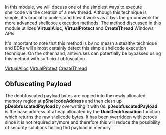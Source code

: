 In this module, we will discuss one of the simplest ways to execute shellcode via the creation of a new thread.
Although this technique is simple, it's crucial to understand how it works as it lays the groundwork for more advanced shellcode execution methods.
The method discussed in this module utilizes **VirtualAlloc**, **VirtualProtect** and **CreateThread** Windows APIs.

It's important to note that this method is by no measn a stealthy technique and EDRs will almost certainly detect this simple shellcode execution technique.
On the other hand, antiviruses can potentially be bypassed using this method with sufficient obfuscation.

[VirtualAlloc](https://learn.microsoft.com/en-us/windows/win32/api/memoryapi/nf-memoryapi-virtualalloc)
[VirtualProtect](https://learn.microsoft.com/en-us/windows/win32/api/memoryapi/nf-memoryapi-virtualprotect)
[CreateThread](https://learn.microsoft.com/en-us/windows/win32/api/processthreadsapi/nf-processthreadsapi-createthread)

## Obfuscating Payload
The deobfuscated payload bytes are copied into the newly allocated memory region at **pShellcodeAddress** and then clean up **pDeobfuscatedPayload** by overwriting it with 0s.
**pDeobfuscatedPayload** is the base address of a heap allocated by the **UuidDeobfuscation** function which returns the raw shellcode bytes.
It has been overridden with zeroes since it is not required anymore and therefore this will reduce the possibility of security solutions finding thd payload in memory.

